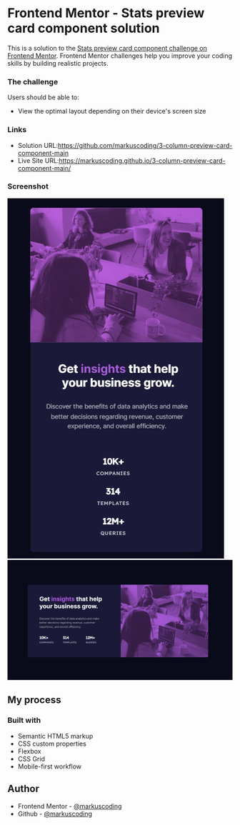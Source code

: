 # Frontend Mentor - Stats preview card component solution

This is a solution to the [Stats preview card component challenge on Frontend Mentor](https://www.frontendmentor.io/challenges/stats-preview-card-component-8JqbgoU62). Frontend Mentor challenges help you improve your coding skills by building realistic projects.

### The challenge

Users should be able to:

- View the optimal layout depending on their device's screen size

### Links

- Solution URL:https://github.com/markuscoding/3-column-preview-card-component-main
- Live Site URL:https://markuscoding.github.io/3-column-preview-card-component-main/

### Screenshot

![](./mobile.jpg)
![](./desktop.jpg)

## My process

### Built with

- Semantic HTML5 markup
- CSS custom properties
- Flexbox
- CSS Grid
- Mobile-first workflow

## Author

- Frontend Mentor - [@markuscoding](https://www.frontendmentor.io/profile/markuscoding)
- Github - [@markuscoding](https://github.com/markuscoding)
